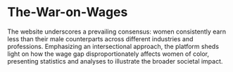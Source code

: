 # The-War-on-Wages

The website underscores a prevailing consensus: women consistently earn less than their male counterparts across different industries and professions. Emphasizing an intersectional approach, the platform sheds light on how the wage gap disproportionately affects women of color, presenting statistics and analyses to illustrate the broader societal impact.
